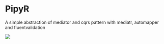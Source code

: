 # PipyR
A simple abstraction of mediator and cqrs pattern with mediatr, automapper and fluentvalidation

<a href="https://www.buymeacoffee.com/galliani"><img src="https://img.buymeacoffee.com/button-api/?text=Buy me a coffee&emoji=☕&slug=galliani&button_colour=000000&font_colour=ffffff&font_family=Poppins&outline_colour=ffffff&coffee_colour=FFDD00"></a>
